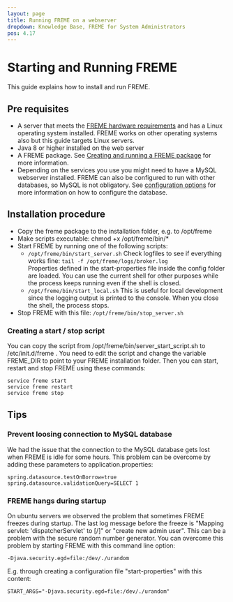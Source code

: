 ```yaml
---
layout: page
title: Running FREME on a webserver
dropdown: Knowledge Base, FREME for System Administrators
pos: 4.17
---
```

# Starting and Running FREME

This guide explains how to install and run FREME.

## Pre requisites

* A server that meets the [FREME hardware requirements](freme-hardware-requirements.html) and has a Linux operating system installed. FREME works on other operating systems also but this guide targets Linux servers.
* Java 8 or higher installed on the web server
* A FREME package. See [Creating and running a FREME package](creating-and-running-a-freme-package.html) for more information.
* Depending on the services you use you might need to have a MySQL webserver installed. FREME can also be configured to run with other databases, so MySQL is not obligatory. See [configuration options](../freme-for-sysadmins/configuration-options.html) for more information on how to configure the database.

## Installation procedure

* Copy the freme package to the installation folder, e.g. to /opt/freme
* Make scripts executable: chmod +x /opt/freme/bin/*
* Start FREME by running one of the following scripts:
  * ```/opt/freme/bin/start_server.sh```
  Check logfiles to see if everything works fine: ```tail -f /opt/freme/logs/broker.log```  
  Properties defined in the start-properties file inside the config folder are loaded.
  You can use the current shell for other purposes while the process keeps running even if the shell is closed.
  *  ```/opt/freme/bin/start_local.sh``` 
  This is useful for local development since the logging output is printed to 
  the console. When you close the shell, the process stops. 
*  Stop FREME with this file: ```/opt/freme/bin/stop_server.sh```


### Creating a start / stop script

You can copy the script from /opt/freme/bin/server_start_script.sh to /etc/init.d/freme . You need to edit the script and change the variable FREME_DIR to point to your FREME installation folder. Then you can start, restart and stop FREME using these commands:

```
service freme start
service freme restart
service freme stop
```

## Tips

### Prevent loosing connection to MySQL database

We had the issue that the connection to the MySQL database gets lost when FREME is idle for some hours. This problem can be overcome by adding these parameters to application.properties:

```
spring.datasource.testOnBorrow=true
spring.datasource.validationQuery=SELECT 1
```

### FREME hangs during startup

On ubuntu servers we observed the problem that sometimes FREME freezes during startup. The last log message before the freeze is "Mapping servlet: 'dispatcherServlet' to [/]" or "create new admin user". This can be a problem with the secure random number generator. You can overcome this problem by starting FREME with this command line option:

```
-Djava.security.egd=file:/dev/./urandom
```

E.g. through creating a configuration file "start-properties" with this content:

```
START_ARGS="-Djava.security.egd=file:/dev/./urandom"
```
